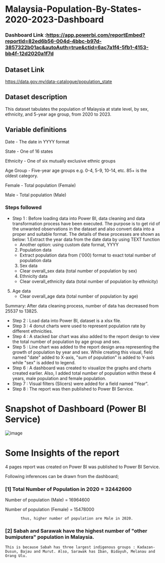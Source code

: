 # Malaysia-Population-By-States-2020-2023-Dashboard

### Dashboard Link :https://app.powerbi.com/reportEmbed?reportId=82ed6b56-004d-4bbc-b97d-3857322b01ac&autoAuth=true&ctid=6ac7a1f4-5fb1-4153-bb4f-12d2020a1f7d

## Dataset Link
https://data.gov.my/data-catalogue/population_state

## Dataset description
This dataset tabulates the population of Malaysia at state level, by sex, ethnicity, and 5-year age group, from 2020 to 2023.

## Variable definitions

Date - The date in YYYY format

State - One of 16 states

Ethnicity - One of six mutually exclusive ethnic groups

Age Group - Five-year age groups e.g. 0-4, 5-9, 10-14, etc. 85+ is the oldest category.

Female - Total population (Female)

Male - Total population (Male)

### Steps followed 
- Step 1 : Before loading data into Power BI, data cleaning and data transformation process have been executed. The purpose is to get rid of the unwanted observations in the dataset and also convert data into a proper and suitable format. The details of these processes are shown as below:
  1.Extract the year data from the date data by using TEXT function
    * Another option: using custom date format, YYYY
  2. Population data
    * Extract population data from ('000) format to exact total number of population data
  3. Sex data
    * Clear overall_sex data (total number of population by sex)
  4.  Ethnicity data
    * Clear overall_ethnicity data (total number of population by ethnicity)
 5. Age data
    * Clear overall_age data (total number of population by age)

 Summary: After data cleaning process, number of data has decreased from 25537 to 13825. 

- Step 2 : Load data into Power BI, dataset is a xlsx file.
- Step 3 : 4 donut charts were used to represent population rate by different ethnicities. 
- Step 4 : A stacked bar chart was also added to the report design to view the total number of population by age group and sex.
- Step 5 : Line chart was added to the report design area representing the growth of population by year and sex. While creating this visual, field named "date" added to X-axis, "sum of population" is added to Y-axis while "sex" is added to legend.    
- Step 6 : A dashboard was created to visualize the graphs and charts created earlier. Also, I added total number of population within these 4 years, male population and female population.
- Step 7 : Visual filters (Slicers) were added for a field named "Year".
- Step 8 : The report was then published to Power BI Service.
 
 
# Snapshot of Dashboard (Power BI Service)

![image](https://github.com/shanlinnn318/Malaysia-Population-By-States-2020-2023-/assets/113488502/6eeee1a1-0c40-4b6a-8ef6-6d2dfa26ff12)


# Some Insights of the report

4 pages report was created on Power BI was published to Power BI Service.

Following inferences can be drawn from the dashboard;

### [1] Total Number of Population in 2020 = 32442600

   Number of population (Male) = 16964600

   Number of population (Female) = 15478000
   
           thus, higher number of population are Male in 2020.
           
### [2] Sabah and Sarawak have the highest number of "other bumiputera" population in Malaysia.

    This is because Sabah has three largest indigenous groups : Kadazan-Dusun, Bajau and Murut. Also, Sarawak has Iban, Bidayuh, Melanau and Orang Ulu.

    

